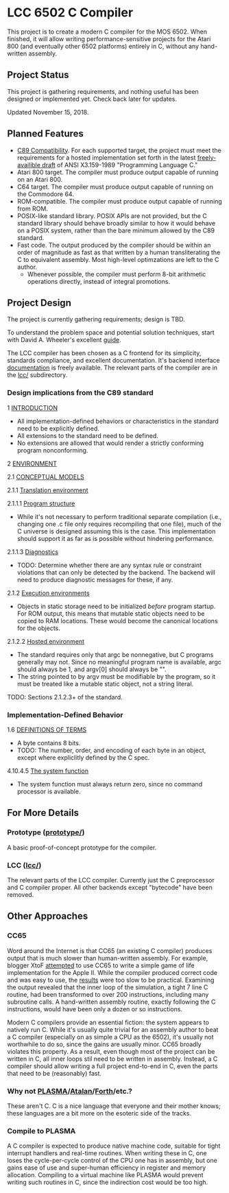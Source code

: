 # LCC 6502 C Compiler

This project is to create a modern C compiler for the MOS 6502. When finished,
it will allow writing performance-sensitive projects for the Atari 800 (and
eventually other 6502 platforms) entirely in C, without any hand-written
assembly.

## Project Status

This project is gathering requirements, and nothing useful has been designed or
implemented yet. Check back later for updates.

Updated November 15, 2018.

## Planned Features

* [C89 Compatibility](C_Standard_Compliance.md). For each supported target, the
  project must meet the requirements for a hosted implementation set forth in
  the latest [freely-availible
  draft](http://port70.net/~nsz/c/c89/c89-draft.html) of ANSI X3.159-1989
  "Programming Language C."
* Atari 800 target. The compiler must produce output capable of running on an
  Atari 800.
* C64 target. The compiler must produce output capable of running on the
  Commodore 64.
* ROM-compatible. The compiler must produce output capable of running from ROM.
* POSIX-like standard library. POSIX APIs are not provided, but the C standard
  library should behave broadly similar to how it would behave on a POSIX
  system, rather than the bare minimum allowed by the C89 standard.
* Fast code. The output produced by the compiler should be within an order of
  magnitude as fast as that written by a human transliterating the C to
  equivalent assembly. Most high-level optimzations are left to the C author.
  * Whenever possible, the compiler must perform 8-bit arithmetic operations
    directly, instead of integral promotions.

## Project Design

The project is currently gathering requirements; design is TBD.

To understand the problem space and potential solution techniques, start with
David A. Wheeler's excellent [guide](https://dwheeler.com/6502/).

The LCC compiler has been chosen as a C frontend for its simplicity, standards
compliance, and excellent documentation. It's backend interface
[documentation](http://storage.webhop.net/documents/interface4.pdf) is freely
available.  The relevant parts of the compiler are in the [lcc/](lcc/)
subdirectory.

### Design implications from the C89 standard

1 [INTRODUCTION](http://port70.net/~nsz/c/c89/c89-draft.html#1.)

* All implementation-defined behaviors or characteristics in the standard need
  to be explicitly defined.
* All extensions to the standard need to be defined.
* No extensions are allowed that would render a strictly conforming program
  nonconforming.

2 [ENVIRONMENT](https://port70.net/~nsz/c/c89/c89-draft.html#2.)

2.1 [CONCEPTUAL MODELS](https://port70.net/~nsz/c/c89/c89-draft.html#2.1.)

2.1.1 [Translation
environment](https://port70.net/~nsz/c/c89/c89-draft.html#2.1.1.)

2.1.1.1 [Program structure](https://port70.net/~nsz/c/c89/c89-draft.html#2.1.1.)

* While it's not necessary to perform traditional separate compilation (i.e.,
  changing one .c file only requires recompiling that one file), much of the C
  universe is designed assuming this is the case. This implementation should
  support it as far as is possible without hindering performance.

2.1.1.3 [Diagnostics](https://port70.net/~nsz/c/c89/c89-draft.html#2.1.1.3.)

* TODO: Determine whether there are any syntax rule or constraint violations
  that can only be detected by the backend. The backend will need to produce
  diagnostic messages for these, if any.

2.1.2 [Execution
environments](https://port70.net/~nsz/c/c89/c89-draft.html#2.1.2.)

* Objects in static storage need to be initialized *before* program startup. For
  ROM output, this means that mutable static objects need to be copied to RAM
  locations. These would become the canonical locations for the objects.

2.1.2.2 [Hosted
environment](https://port70.net/~nsz/c/c89/c89-draft.html#2.1.2.2.)

* The standard requires only that argc be nonnegative, but C programs generally
  may not. Since no meaningful program name is available, argc should always be
  1, and argv[0] should always be "".
* The string pointed to by argv must be modifiable by the program, so it must be
  treated like a mutable static object, not a string literal.

TODO: Sections 2.1.2.3+ of the standard.

### Implementation-Defined Behavior

1.6 [DEFINITIONS OF TERMS](http://port70.net/~nsz/c/c89/c89-draft.html#1.)

* A byte contains 8 bits.
* TODO: The number, order, and encoding of each byte in an object, except where
  expliclitly defined by the C spec.

4.10.4.5 [The system
function](http://port70.net/~nsz/c/c89/c89-draft.html#4.10.4.5)

* The system function must always return zero, since no command processor is
  available.

## For More Details

### Prototype ([prototype/](prototype/))

A basic proof-of-concept prototype for the compiler.

### LCC ([lcc/](lcc/))

The relevant parts of the LCC compiler. Currently just the C preprocessor and C
compiler proper. All other backends except "bytecode" have been removed.

## Other Approaches

### CC65

Word around the Internet is that CC65 (an existing C compiler) produces output
that is much slower than human-written assembly.  For example, blogger XtoF
[attempted](https://www.xtof.info/blog/?p=714) to use CC65 to write a simple
game of life implementation for the Apple II. While the compiler produced
correct code and was easy to use, the [results](https://youtu.be/1twMsK6wXgg)
were too slow to be practical.  Examining the output revealed that the inner
loop of the simulation, a tight 7 line C routine, had been transformed to over
200 instructions, including many subroutine calls. A hand-written assembly
routine, exactly following the C instructions, would have been only a dozen or
so instructions.

Modern C compilers provide an essential fiction: the system appears to natively
run C. While it's usually quite trivial for an assembly author to beat a C
compiler (especially on as simple a CPU as the 6502), it's usually not
worthwhile to do so, since the gains are usually minor.  CC65 broadly violates
this property. As a result, even though most of the project can be written in C,
all inner loops stil need to be written in assembly.  Instead, a C compiler
should allow writing a full project end-to-end in C, even the parts that need to
be (reasonably) fast.

### Why not [PLASMA](https://github.com/dschmenk/PLASMA)/[Atalan](http://atalan.kutululu.org/)/[Forth](https://en.wikipedia.org/wiki/Forth_(programming_language))/etc.?

These aren't C. C is a nice language that everyone and their mother knows; these
languages are a bit more on the esoteric side of the tracks.

### Compile to PLASMA

A C compiler is expected to produce native machine code, suitable for tight
interrupt handlers and real-time routines.  When writing these in C, one loses
the cycle-per-cycle control of the CPU one has in assembly, but one gains ease
of use and super-human efficiency in register and memory allocation. Compiling
to a virtual machine like PLASMA would prevent writing such routines in C, since
the indirection cost would be too high.